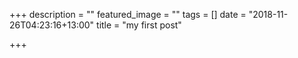 +++
description = ""
featured_image = ""
tags = []
date = "2018-11-26T04:23:16+13:00"
title = "my first post"

+++

